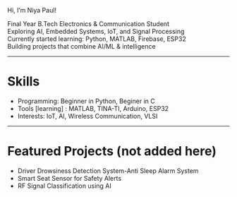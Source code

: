  Hi, I’m Niya Paul!

Final Year B.Tech Electronics & Communication Student  
Exploring AI, Embedded Systems, IoT, and Signal Processing  
Currently started learning: Python, MATLAB, Firebase, ESP32  
Building projects that combine AI/ML & intelligence

---

# Skills
- Programming: Beginner in Python, Beginer in C
- Tools [learning] : MATLAB, TINA-TI, Arduino, ESP32
- Interests: IoT, AI, Wireless Communication, VLSI

---

# Featured Projects (not added here)
- Driver Drowsiness Detection System-Anti Sleep Alarm System
- Smart Seat Sensor for Safety Alerts
- RF Signal Classification using AI

